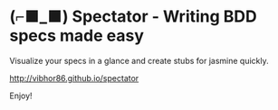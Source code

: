 (⌐■_■) Spectator - Writing BDD specs made easy
===============================================

Visualize your specs in a glance and create stubs for jasmine quickly.

http://vibhor86.github.io/spectator

Enjoy!
